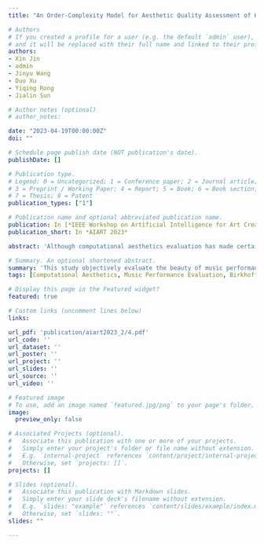 ```yaml
---
title: "An Order-Complexity Model for Aesthetic Quality Assessment of Homophony Music Performance"

# Authors
# If you created a profile for a user (e.g. the default `admin` user), write the username (folder name) here 
# and it will be replaced with their full name and linked to their profile.
authors:
- Xin Jin
- admin
- Jinyu Wang
- Duo Xu
- Yiqing Rong
- Jialin Sun

# Author notes (optional)
# author_notes:

date: "2023-04-19T00:00:00Z"
doi: ""

# Schedule page publish date (NOT publication's date).
publishDate: []

# Publication type.
# Legend: 0 = Uncategorized; 1 = Conference paper; 2 = Journal article;
# 3 = Preprint / Working Paper; 4 = Report; 5 = Book; 6 = Book section;
# 7 = Thesis; 8 = Patent
publication_types: ["1"]

# Publication name and optional abbreviated publication name.
publication: In [*IEEE Workshop on Artificial Intelligence for Art Creation (AIART). IEEE International Conference on Multimedia and Expo Workshop (ICMEW) (CCF-B Workshop), Brisbane, 10-14 July, 2023.*] [[ArXiv]](https://arxiv.org/abs/2304.11521)
publication_short: In *AIART 2023*

abstract: 'Although computational aesthetics evaluation has made certain achievements in many fields, its research of music performance remains to be explored. At present, subjective evaluation is still a ultimate method of music aesthetics research, but it will consume a lot of human and material resources. In addition, the music performance generated by AI is still mechanical, monotonous and lacking in beauty. In order to guide the generation task of AI music performance, and to improve the performance effect of human performers, this paper uses traditional aesthetic measure to propose a method of objective measurement of beauty. The main contributions of this paper are as follows: Firstly, we put forward an objective aesthetic evaluation method to measure the music performance aesthetic; Secondly, we propose 10 basic music features and 4 aesthetic music features. Experiments show that our method performs well on performance assessment.'

# Summary. An optional shortened abstract.
summary: 'This study objectively evaluate the beauty of music performance.'
tags: [Computational Aesthetics, Music Performance Evaluation, Birkhoff’s Measure, Music Features]

# Display this page in the Featured widget?
featured: true

# Custom links (uncomment lines below)
links:

url_pdf: 'publication/aiart2023_2/4.pdf'
url_code: ''
url_dataset: ''
url_poster: ''
url_project: ''
url_slides: ''
url_source: ''
url_video: ''

# Featured image
# To use, add an image named `featured.jpg/png` to your page's folder. 
image:
  preview_only: false

# Associated Projects (optional).
#   Associate this publication with one or more of your projects.
#   Simply enter your project's folder or file name without extension.
#   E.g. `internal-project` references `content/project/internal-project/index.md`.
#   Otherwise, set `projects: []`.
projects: []

# Slides (optional).
#   Associate this publication with Markdown slides.
#   Simply enter your slide deck's filename without extension.
#   E.g. `slides: "example"` references `content/slides/example/index.md`.
#   Otherwise, set `slides: ""`.
slides: ""

---
```


